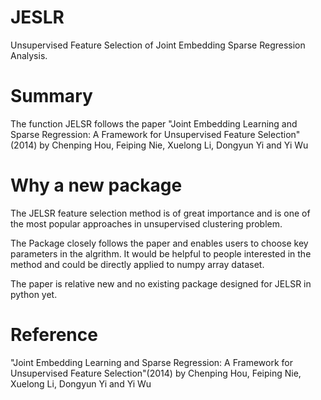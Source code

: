 # JESLR
Unsupervised Feature Selection of Joint Embedding Sparse Regression Analysis.
# Summary
The function JELSR follows the paper "Joint Embedding Learning and Sparse Regression: A Framework for Unsupervised Feature Selection"(2014) by  Chenping Hou, Feiping Nie, Xuelong Li, Dongyun Yi and Yi Wu

# Why a new package
The JELSR feature selection method is of great importance and is one of the most popular approaches in unsupervised clustering problem.

The Package closely follows the paper and enables users to choose key parameters in the algrithm. It would be helpful to people interested in the method and could be directly applied to numpy array dataset.

The paper is relative new and no existing package designed for JELSR in python yet.

# Reference
"Joint Embedding Learning and Sparse Regression: A Framework for Unsupervised Feature Selection"(2014) by  Chenping Hou, Feiping Nie, Xuelong Li, Dongyun Yi and Yi Wu


